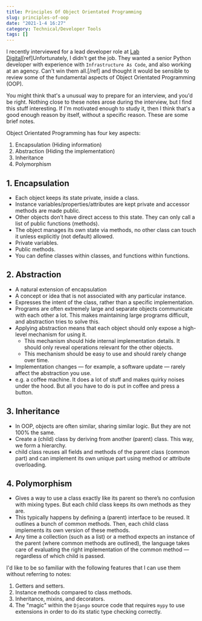 ```yaml
---
title: Principles Of Object Orientated Programming
slug: principles-of-oop
date: "2021-1-4 16:27"
category: Technical/Developer Tools
tags: []
---
```


I recently interviewed for a lead developer role at [Lab Digital](https://labdigital.nl/en/)[ref]Unfortunately, I didn't get the job. They wanted a senior Python developer with experience with `Infrastructure As Code`, and also working at an agency. Can't win them all.[/ref] and thought it would be sensible to review some of the fundamental aspects of Object Orientated Programming (OOP).

You might think that's a unusual way to prepare for an interview, and you'd be right. Nothing close to these notes arose during the interview, but I find this stuff interesting. If I'm motivated enough to study it, then I think that's a good enough reason by itself, without a specific reason. These are some brief notes.

Object Orientated Programming has four key aspects:

1. Encapsulation (Hiding information)
2. Abstraction (Hiding the implementation)
3. Inheritance
4. Polymorphism

## 1. Encapsulation

- Each object keeps its state private, inside a class.
- Instance variables/properties/attributes are kept private and accessor methods are made public.
- Other objects don’t have direct access to this state. They can only call a list of public functions (methods).
- The object manages its own state via methods, no other class can touch it unless explicitly (not default) allowed.
- Private variables.
- Public methods.
- You can define classes within classes, and functions within functions.

## 2. Abstraction

- A natural extension of encapsulation
- A concept or idea that is not associated with any particular instance.
- Expresses the intent of the class, rather than a specific implementation.
- Programs are often extremely large and separate objects communicate with each other a lot. This makes maintaining large programs difficult, and abstraction tries to solve this.
- Applying abstraction means that each object should only expose a high-level mechanism for using it.
  - This mechanism should hide internal implementation details. It should only reveal operations relevant for the other objects.
  - This mechanism should be easy to use and should rarely change over time.
- Implementation changes — for example, a software update — rarely affect the abstraction you use.
- e.g. a coffee machine. It does a lot of stuff and makes quirky noises under the hood. But all you have to do is put in coffee and press a button.

## 3. Inheritance

- In OOP, objects are often similar, sharing similar logic. But they are not 100% the same.
- Create a (child) class by deriving from another (parent) class. This way, we form a hierarchy.
- child class reuses all fields and methods of the parent class (common part) and can implement its own unique part using method or attribute overloading.

## 4. Polymorphism

- Gives a way to use a class exactly like its parent so there’s no confusion with mixing types. But each child class keeps its own methods as they are.
- This typically happens by defining a (parent) interface to be reused. It outlines a bunch of common methods. Then, each child class implements its own version of these methods.
- Any time a collection (such as a list) or a method expects an instance of the parent (where common methods are outlined), the language takes care of evaluating the right implementation of the common method — regardless of which child is passed.

I'd like to be so familiar with the following features that I can use them without referring to notes:

1. Getters and setters.
2. Instance methods compared to class methods.
3. Inheritance, mixins, and decorators.
4. The "magic" within the `Django` source code that requires `mypy` to use extensions in order to do its static type checking correctly.

